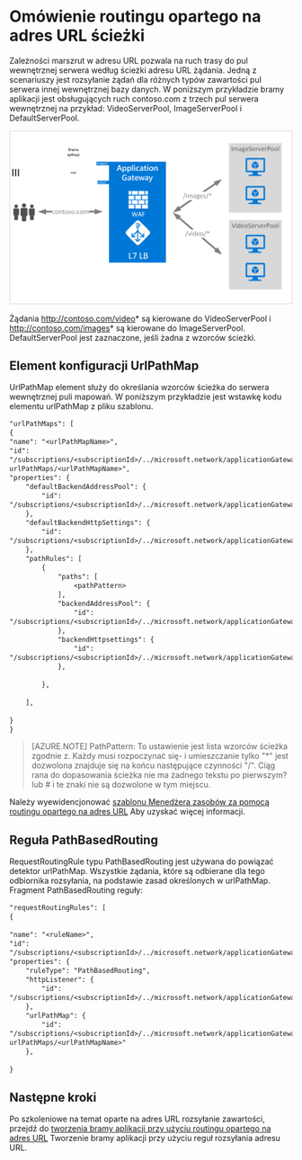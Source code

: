 <properties
   pageTitle="Adresy URL Przegląd kierowanie zawartości | Microsoft Azure"
   description="Ta strona zawiera omówienie oparte na adres URL aplikacji bramy rozsyłanie zawartości, UrlPathMap konfiguracji i PathBasedRouting reguły."
   documentationCenter="na"
   services="application-gateway"
   authors="georgewallace"
   manager="carmonm"
   editor="tysonn"/>
<tags
   ms.service="application-gateway"
   ms.devlang="na"
   ms.topic="hero-article"
   ms.tgt_pltfrm="na"
   ms.workload="infrastructure-services"
   ms.date="10/25/2016"
   ms.author="gwallace"/>

# <a name="url-path-based-routing-overview"></a>Omówienie routingu opartego na adres URL ścieżki

Zależności marszrut w adresu URL pozwala na ruch trasy do pul wewnętrznej serwera według ścieżki adresu URL żądania. Jedną z scenariuszy jest rozsyłanie żądań dla różnych typów zawartości pul serwera innej wewnętrznej bazy danych.
W poniższym przykładzie bramy aplikacji jest obsługujących ruch contoso.com z trzech pul serwera wewnętrznej na przykład: VideoServerPool, ImageServerPool i DefaultServerPool.

![imageURLroute](./media/application-gateway-url-route-overview/figure1.png)

Żądania http://contoso.com/video* są kierowane do VideoServerPool i http://contoso.com/images* są kierowane do ImageServerPool. DefaultServerPool jest zaznaczone, jeśli żadna z wzorców ścieżki.

## <a name="urlpathmap-configuration-element"></a>Element konfiguracji UrlPathMap

UrlPathMap element służy do określania wzorców ścieżka do serwera wewnętrznej puli mapowań. W poniższym przykładzie jest wstawkę kodu elementu urlPathMap z pliku szablonu.

    "urlPathMaps": [
    {
    "name": "<urlPathMapName>",
    "id": "/subscriptions/<subscriptionId>/../microsoft.network/applicationGateways/<gatewayName>/ urlPathMaps/<urlPathMapName>",
    "properties": {
        "defaultBackendAddressPool": {
            "id": "/subscriptions/<subscriptionId>/../microsoft.network/applicationGateways/<gatewayName>/backendAddressPools/<poolName>"
        },
        "defaultBackendHttpSettings": {
            "id": "/subscriptions/<subscriptionId>/../microsoft.network/applicationGateways/<gatewayName>/backendHttpSettingsList/<settingsName>"
        },
        "pathRules": [
            {
                "paths": [
                    <pathPattern>
                ],
                "backendAddressPool": {
                    "id": "/subscriptions/<subscriptionId>/../microsoft.network/applicationGateways/<gatewayName>/backendAddressPools/<poolName2>"
                },
                "backendHttpsettings": {
                    "id": "/subscriptions/<subscriptionId>/../microsoft.network/applicationGateways/<gatewayName>/backendHttpsettingsList/<settingsName2>"
                },

            },

        ],

    }
    }
    

>[AZURE.NOTE] PathPattern: To ustawienie jest lista wzorców ścieżka zgodnie z. Każdy musi rozpoczynać się- i umieszczanie tylko "*" jest dozwolona znajduje się na końcu następujące czynności "/". Ciąg rana do dopasowania ścieżka nie ma żadnego tekstu po pierwszym? lub # i te znaki nie są dozwolone w tym miejscu. 

Należy wyewidencjonować [szablonu Menedżera zasobów za pomocą routingu opartego na adres URL](https://azure.microsoft.com/documentation/templates/201-application-gateway-url-path-based-routing) Aby uzyskać więcej informacji.

## <a name="pathbasedrouting-rule"></a>Reguła PathBasedRouting

RequestRoutingRule typu PathBasedRouting jest używana do powiązać detektor urlPathMap. Wszystkie żądania, które są odbierane dla tego odbiornika rozsyłania, na podstawie zasad określonych w urlPathMap.
Fragment PathBasedRouting reguły:

    "requestRoutingRules": [
    {

    "name": "<ruleName>",
    "id": "/subscriptions/<subscriptionId>/../microsoft.network/applicationGateways/<gatewayName>/requestRoutingRules/<ruleName>",
    "properties": {
        "ruleType": "PathBasedRouting",
        "httpListener": {
            "id": "/subscriptions/<subscriptionId>/../microsoft.network/applicationGateways/<gatewayName>/httpListeners/<listenerName>"
        },
        "urlPathMap": {
            "id": "/subscriptions/<subscriptionId>/../microsoft.network/applicationGateways/<gatewayName>/ urlPathMaps/<urlPathMapName>"
        },

    }
    
## <a name="next-steps"></a>Następne kroki

Po szkoleniowe na temat oparte na adres URL rozsyłanie zawartości, przejdź do [tworzenia bramy aplikacji przy użyciu routingu opartego na adres URL](application-gateway-create-url-route-portal.md) Tworzenie bramy aplikacji przy użyciu reguł rozsyłania adresu URL.
